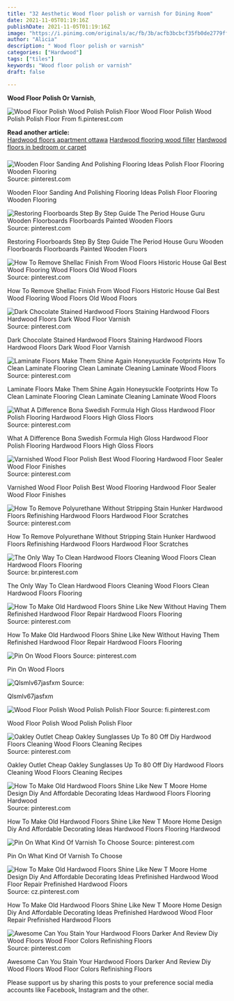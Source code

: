 ```yaml
---
title: "32 Aesthetic Wood floor polish or varnish for Dining Room"
date: 2021-11-05T01:19:16Z
publishDate: 2021-11-05T01:19:16Z
image: "https://i.pinimg.com/originals/ac/fb/3b/acfb3bcbcf35fb0de2779ff780210c50.jpg"
author: "Alicia"
description: " Wood floor polish or varnish"
categories: ["Hardwood"]
tags: ["tiles"]
keywords: "Wood floor polish or varnish"
draft: false

---
```

<!-- Head tag Code -->
**Wood Floor Polish Or Varnish**, 

![Wood Floor Polish Wood Polish Polish Floor](https://i.pinimg.com/736x/42/28/2e/42282e5521de68218dd3f74c9d3818e1--stain-colors.jpg "Wood Floor Polish Wood Polish Polish Floor")
Wood Floor Polish Wood Polish Polish Floor From fi.pinterest.com

**Read another article:**  
[Hardwood floors apartment ottawa](/hardwood-floors-apartment-ottawa/)
[Hardwood flooring wood filler](/hardwood-flooring-wood-filler/)
[Hardwood floors in bedroom or carpet](/hardwood-floors-in-bedroom-or-carpet/)




### 

 


![Wooden Floor Sanding And Polishing Flooring Ideas Polish Floor Flooring Wooden Flooring](https://i.pinimg.com/originals/67/81/d8/6781d8a5252ba9eb910df378355e209c.jpg "Wooden Floor Sanding And Polishing Flooring Ideas Polish Floor Flooring Wooden Flooring")
Source: pinterest.com

Wooden Floor Sanding And Polishing Flooring Ideas Polish Floor Flooring Wooden Flooring  

![Restoring Floorboards Step By Step Guide The Period House Guru Wooden Floorboards Floorboards Painted Wooden Floors](https://i.pinimg.com/originals/54/0e/43/540e4310ab8ec9e4d0156b6f01fd92b1.jpg "Restoring Floorboards Step By Step Guide The Period House Guru Wooden Floorboards Floorboards Painted Wooden Floors")
Source: pinterest.com

Restoring Floorboards Step By Step Guide The Period House Guru Wooden Floorboards Floorboards Painted Wooden Floors  

![How To Remove Shellac Finish From Wood Floors Historic House Gal Best Wood Flooring Wood Floors Old Wood Floors](https://i.pinimg.com/474x/de/ed/62/deed62c8d26e8fea1b69dbe3cd405c97.jpg "How To Remove Shellac Finish From Wood Floors Historic House Gal Best Wood Flooring Wood Floors Old Wood Floors")
Source: pinterest.com

How To Remove Shellac Finish From Wood Floors Historic House Gal Best Wood Flooring Wood Floors Old Wood Floors  

![Dark Chocolate Stained Hardwood Floors Staining Hardwood Floors Hardwood Floors Dark Wood Floor Varnish](https://i.pinimg.com/originals/3f/90/69/3f906912af74b220ee27273eab6eccd9.jpg "Dark Chocolate Stained Hardwood Floors Staining Hardwood Floors Hardwood Floors Dark Wood Floor Varnish")
Source: pinterest.com

Dark Chocolate Stained Hardwood Floors Staining Hardwood Floors Hardwood Floors Dark Wood Floor Varnish  

![Laminate Floors Make Them Shine Again Honeysuckle Footprints How To Clean Laminate Flooring Clean Laminate Cleaning Laminate Wood Floors](https://i.pinimg.com/originals/71/4f/6a/714f6ad10c3045bc4cbe5a0a3c633ef4.jpg "Laminate Floors Make Them Shine Again Honeysuckle Footprints How To Clean Laminate Flooring Clean Laminate Cleaning Laminate Wood Floors")
Source: pinterest.com

Laminate Floors Make Them Shine Again Honeysuckle Footprints How To Clean Laminate Flooring Clean Laminate Cleaning Laminate Wood Floors  

![What A Difference Bona Swedish Formula High Gloss Hardwood Floor Polish Flooring Hardwood Floors High Gloss Floors](https://i.pinimg.com/736x/b3/c7/a7/b3c7a7b9d341a21801ddcf453100cf13--wood-refinishing-bona.jpg "What A Difference Bona Swedish Formula High Gloss Hardwood Floor Polish Flooring Hardwood Floors High Gloss Floors")
Source: pinterest.com

What A Difference Bona Swedish Formula High Gloss Hardwood Floor Polish Flooring Hardwood Floors High Gloss Floors  

![Varnished Wood Floor Polish Best Wood Flooring Hardwood Floor Sealer Wood Floor Finishes](https://i.pinimg.com/originals/98/cf/7e/98cf7e01aaebded094ddf02d4c68fb23.jpg "Varnished Wood Floor Polish Best Wood Flooring Hardwood Floor Sealer Wood Floor Finishes")
Source: pinterest.com

Varnished Wood Floor Polish Best Wood Flooring Hardwood Floor Sealer Wood Floor Finishes  

![How To Remove Polyurethane Without Stripping Stain Hunker Hardwood Floors Refinishing Hardwood Floors Hardwood Floor Scratches](https://i.pinimg.com/originals/04/ac/03/04ac0365a5b4354aa54247a7bacd0bc7.jpg "How To Remove Polyurethane Without Stripping Stain Hunker Hardwood Floors Refinishing Hardwood Floors Hardwood Floor Scratches")
Source: pinterest.com

How To Remove Polyurethane Without Stripping Stain Hunker Hardwood Floors Refinishing Hardwood Floors Hardwood Floor Scratches  

![The Only Way To Clean Hardwood Floors Cleaning Wood Floors Clean Hardwood Floors Flooring](https://i.pinimg.com/originals/cb/9e/f9/cb9ef970b1fb8dbde51c3c6b4e69cbba.png "The Only Way To Clean Hardwood Floors Cleaning Wood Floors Clean Hardwood Floors Flooring")
Source: br.pinterest.com

The Only Way To Clean Hardwood Floors Cleaning Wood Floors Clean Hardwood Floors Flooring  

![How To Make Old Hardwood Floors Shine Like New Without Having Them Refinished Hardwood Floor Repair Hardwood Floors Flooring](https://i.pinimg.com/originals/c1/18/9a/c1189a8859bf667e45d6d8388c2922b2.png "How To Make Old Hardwood Floors Shine Like New Without Having Them Refinished Hardwood Floor Repair Hardwood Floors Flooring")
Source: pinterest.com

How To Make Old Hardwood Floors Shine Like New Without Having Them Refinished Hardwood Floor Repair Hardwood Floors Flooring  

![Pin On Wood Floors](https://i.pinimg.com/736x/b2/d1/7a/b2d17a6164511fbd61a72c1d94b9ce51--cleaning-wood-floors-cleaner-for-wood-floors.jpg "Pin On Wood Floors")
Source: pinterest.com

Pin On Wood Floors  

![Qlsmlv67jasfxm](https://i.pinimg.com/originals/2a/d2/81/2ad281f36b6c307ac458d556b0177181.jpg "Qlsmlv67jasfxm")
Source: 

Qlsmlv67jasfxm  

![Wood Floor Polish Wood Polish Polish Floor](https://i.pinimg.com/736x/42/28/2e/42282e5521de68218dd3f74c9d3818e1--stain-colors.jpg "Wood Floor Polish Wood Polish Polish Floor")
Source: fi.pinterest.com

Wood Floor Polish Wood Polish Polish Floor  

![Oakley Outlet Cheap Oakley Sunglasses Up To 80 Off Diy Hardwood Floors Cleaning Wood Floors Cleaning Recipes](https://i.pinimg.com/originals/4a/e2/e7/4ae2e75910342b5714d73970202085b9.jpg "Oakley Outlet Cheap Oakley Sunglasses Up To 80 Off Diy Hardwood Floors Cleaning Wood Floors Cleaning Recipes")
Source: pinterest.com

Oakley Outlet Cheap Oakley Sunglasses Up To 80 Off Diy Hardwood Floors Cleaning Wood Floors Cleaning Recipes  

![How To Make Old Hardwood Floors Shine Like New T Moore Home Design Diy And Affordable Decorating Ideas Hardwood Floors Flooring Hardwood](https://i.pinimg.com/originals/f5/c8/50/f5c8502e81ab31a0b68bbec78977fddb.jpg "How To Make Old Hardwood Floors Shine Like New T Moore Home Design Diy And Affordable Decorating Ideas Hardwood Floors Flooring Hardwood")
Source: pinterest.com

How To Make Old Hardwood Floors Shine Like New T Moore Home Design Diy And Affordable Decorating Ideas Hardwood Floors Flooring Hardwood  

![Pin On What Kind Of Varnish To Choose](https://i.pinimg.com/474x/e8/4d/8d/e84d8db5fb337c42166710b439853560.jpg "Pin On What Kind Of Varnish To Choose")
Source: pinterest.com

Pin On What Kind Of Varnish To Choose  

![How To Make Old Hardwood Floors Shine Like New T Moore Home Design Diy And Affordable Decorating Ideas Prefinished Hardwood Wood Floor Repair Prefinished Hardwood Floors](https://i.pinimg.com/originals/fc/7f/06/fc7f060b6f1ecd6a25038d4ea1cbf286.png "How To Make Old Hardwood Floors Shine Like New T Moore Home Design Diy And Affordable Decorating Ideas Prefinished Hardwood Wood Floor Repair Prefinished Hardwood Floors")
Source: cz.pinterest.com

How To Make Old Hardwood Floors Shine Like New T Moore Home Design Diy And Affordable Decorating Ideas Prefinished Hardwood Wood Floor Repair Prefinished Hardwood Floors  

![Awesome Can You Stain Your Hardwood Floors Darker And Review Diy Wood Floors Wood Floor Colors Refinishing Floors](https://i.pinimg.com/originals/ac/fb/3b/acfb3bcbcf35fb0de2779ff780210c50.jpg "Awesome Can You Stain Your Hardwood Floors Darker And Review Diy Wood Floors Wood Floor Colors Refinishing Floors")
Source: pinterest.com

Awesome Can You Stain Your Hardwood Floors Darker And Review Diy Wood Floors Wood Floor Colors Refinishing Floors  

Please support us by sharing this posts to your preference social media accounts like Facebook, Instagram and the other.

